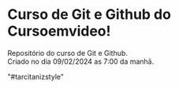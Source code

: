 # Curso de Git e Github do Cursoemvideo!
 Repositório do curso de Git e Github.<br>
 Criado no dia 09/02/2024 as 7:00 da manhã.

"#tarcitanizstyle"
